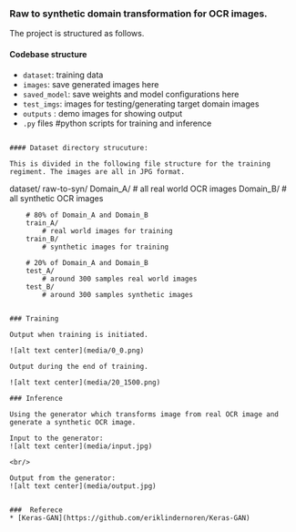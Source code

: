 ### Raw to synthetic domain transformation for OCR images. 

The project is structured as follows.

#### Codebase structure

* `dataset`: training data
* `images`: save generated images here 
* `saved_model`: save weights and model configurations here
* `test_imgs`: images for testing/generating target domain images
* `outputs` : demo images for showing output
* `.py` files #python scripts for training and inference

```

#### Dataset directory strucuture:

This is divided in the following file structure for the training regiment. The images are all in JPG format.

```
dataset/
	raw-to-syn/
		Domain_A/
			# all real world OCR images
		Domain_B/
			# all synthetic OCR images
		
		# 80% of Domain_A and Domain_B
		train_A/
			# real world images for training				    
		train_B/
			# synthetic images for training
		
		# 20% of Domain_A and Domain_B
		test_A/
			# around 300 samples real world images
		test_B/
			# around 300 samples synthetic images
```

### Training

Output when training is initiated.

![alt text center](media/0_0.png)

Output during the end of training.

![alt text center](media/20_1500.png)

### Inference

Using the generator which transforms image from real OCR image and generate a synthetic OCR image.

Input to the generator:
![alt text center](media/input.jpg)

<br/>

Output from the generator:
![alt text center](media/output.jpg)


###  Referece
* [Keras-GAN](https://github.com/eriklindernoren/Keras-GAN)
